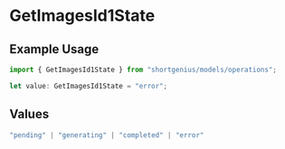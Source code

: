# GetImagesId1State

## Example Usage

```typescript
import { GetImagesId1State } from "shortgenius/models/operations";

let value: GetImagesId1State = "error";
```

## Values

```typescript
"pending" | "generating" | "completed" | "error"
```